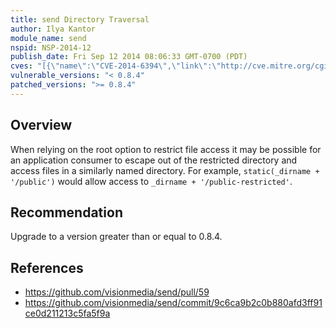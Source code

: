 ```yaml
---
title: send Directory Traversal
author: Ilya Kantor
module_name: send
nspid: NSP-2014-12
publish_date: Fri Sep 12 2014 08:06:33 GMT-0700 (PDT)
cves: "[{\"name\":\"CVE-2014-6394\",\"link\":\"http://cve.mitre.org/cgi-bin/cvename.cgi?name=CVE-2014-6394\"}]"
vulnerable_versions: "< 0.8.4"
patched_versions: ">= 0.8.4"
---
```


## Overview
When relying on the root option to restrict file access it may be possible for an application consumer to escape out of the restricted directory and access files in a similarly named directory. For example, `static(_dirname + '/public')` would allow access to `_dirname + '/public-restricted'`.

## Recommendation
Upgrade to a version greater than or equal to 0.8.4.

## References
- https://github.com/visionmedia/send/pull/59
- https://github.com/visionmedia/send/commit/9c6ca9b2c0b880afd3ff91ce0d211213c5fa5f9a
